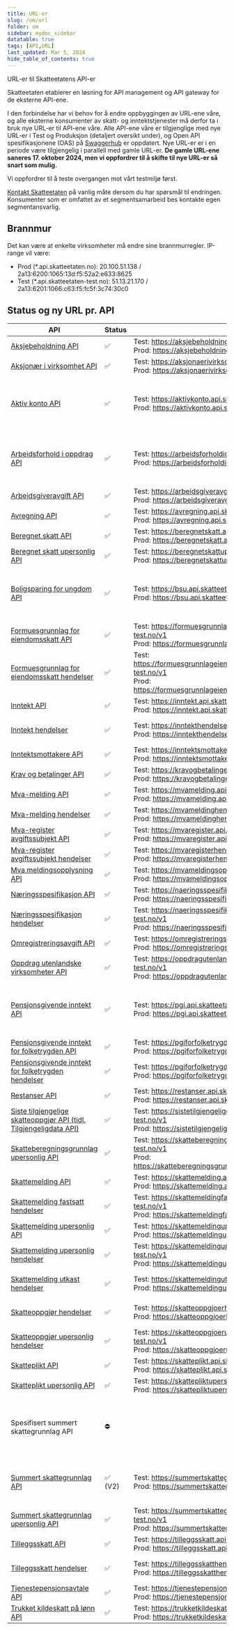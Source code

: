 ```yaml
---
title: URL-er
slug: /om/url
folder: om
sidebar: mydoc_sidebar
datatable: true
tags: [API,URL]
last_updated: Mar 5, 2024
hide_table_of_contents: true
---
```

<Summary>URL-er til Skatteetatens API-er</Summary>

Skatteetaten etablerer en løsning for API management og API gateway for de eksterne API-ene.

I den forbindelse har vi behov for å endre oppbyggingen av URL-ene våre, og alle eksterne konsumenter av skatt- og inntektstjenester må derfor ta i bruk nye URL-er til API-ene våre. Alle API-ene  våre er tilgjenglige med nye URL-er i Test og Produksjon (detaljert oversikt under), og Open API spesifikasjonene (OAS) på [Swaggerhub](https://app.swaggerhub.com/organizations/skatteetaten) er oppdatert. Nye URL-er er i en periode være tilgjengelig i parallell med gamle URL-er. **De gamle URL-ene saneres 17. oktober 2024, men vi oppfordrer til å skifte til nye URL-er så snart som mulig.**

Vi oppfordrer til å teste overgangen mot vårt testmiljø først.

[Kontakt Skatteetaten](https://www.skatteetaten.no/deling/kontakt/) på vanlig måte dersom du har spørsmål til endringen. Konsumenter som er omfattet av et segmentsamarbeid bes kontakte egen segmentansvarlig.

## Brannmur 

Det kan være at enkelte virksomheter må endre sine brannmurregler. IP-range vil være:
* Prod (*.api.skatteetaten.no): 20.100.51.138 / 2a13:6200:1065:13d:f5:52a2:e633:8625
* Test (*.api.skatteetaten-test.no): 51.13.21.170 / 2a13:6201:1066:c63:f5:fc5f:3c74:30c0


## Status og ny URL pr. API

| API |	Status | URL-er | Kommentar | 
| --- | ------ | ------ | --------- |
| [Aksjebeholdning API](https://app.swaggerhub.com/apis/skatteetaten/aksjebeholdning-api)	| :white_check_mark: | Test: https://aksjebeholdning.api.skatteetaten-test.no/v1 <br /> Prod: https://aksjebeholdning.api.skatteetaten.no/v1 | |
| [Aksjonær i virksomhet API](https://app.swaggerhub.com/apis/skatteetaten/aksjonaer-i-virksomhet-api)	| :white_check_mark: | Test: https://aksjonaerivirksomhet.api.skatteetaten-test.no/v1 <br /> Prod: https://aksjonaerivirksomhet.api.skatteetaten.no/v1 | |
| [Aktiv konto API](https://app.swaggerhub.com/apis/skatteetaten/aktiv-konto-api)	| :white_check_mark:| Test: https://aktivkonto.api.skatteetaten-test.no/v3 <br /> Prod: https://aktivkonto.api.skatteetaten.no/v3 | Rettighetspakke må nå oppgis ved kall, se [rettighetspakke](../api/aktivkonto.md) i API-dokumentasjonen |
| [Arbeidsforhold i oppdrag API](https://app.swaggerhub.com/apis/skatteetaten/arbeidsforhold-i-oppdrag-api)	| :white_check_mark: | Test: https://arbeidsforholdioppdrag.api.skatteetaten-test.no/v1 <br /> Prod: https://arbeidsforholdioppdrag.api.skatteetaten.no/v1 | Rettighetspakke må nå oppgis ved kall, se [rettighetspakke](../api/arbeidsforholdioppdrag.md) i API-dokumentasjonen |
| [Arbeidsgiveravgift API](https://app.swaggerhub.com/apis/skatteetaten/arbeidsgiveravgift-api)	| :white_check_mark: | Test: https://arbeidsgiveravgift.api.skatteetaten-test.no/v1 <br /> Prod: https://arbeidsgiveravgift.api.skatteetaten.no/v1 | |
| [Avregning API](https://app.swaggerhub.com/apis/skatteetaten/avregning-api)	| :white_check_mark: | Test: https://avregning.api.skatteetaten-test.no/v2 <br /> Prod: https://avregning.api.skatteetaten.no/v2 |  |
| [Beregnet skatt API](https://app.swaggerhub.com/apis/skatteetaten/beregnet-skatt-api)	| :white_check_mark: | Test: https://beregnetskatt.api.skatteetaten-test.no/v2 <br /> Prod: https://beregnetskatt.api.skatteetaten.no/v2 | Kun V2 |
| [Beregnet skatt upersonlig API](https://app.swaggerhub.com/apis/skatteetaten/beregnet-skatt-upersonlig-api)	| :white_check_mark: | Test: https://beregnetskattupersonlig.api.skatteetaten-test.no/v1 <br /> Prod: https://beregnetskattupersonlig.api.skatteetaten.no/v1 | |
| [Boligsparing for ungdom API](https://app.swaggerhub.com/apis/skatteetaten/boligsparing-for-ungdom-api)	| :white_check_mark: | Test: https://bsu.api.skatteetaten-test.no/v1 <br /> Prod: https://bsu.api.skatteetaten.no/v1 |  Rettighetspakke må nå oppgis ved kall, se [rettighetspakke](../api/bsu.md) i API-dokumentasjonen |
| [Formuesgrunnlag for eiendomsskatt API](https://app.swaggerhub.com/apis/skatteetaten/formuesgrunnlag-for-eiendomsskatt-api)	| :white_check_mark: | Test: https://formuesgrunnlageiendomsskatt.api.skatteetaten-test.no/v1 <br /> Prod: https://formuesgrunnlageiendomsskatt.api.skatteetaten.no/v1 | |
| [Formuesgrunnlag for eiendomsskatt hendelser](https://app.swaggerhub.com/apis/skatteetaten/formuesgrunnlag-for-endomsskatt-hendelser-api)	| :white_check_mark: | Test: https://formuesgrunnlageiendomsskatthendelser.api.skatteetaten-test.no/v1 <br /> Prod: https://formuesgrunnlageiendomsskatthendelser.api.skatteetaten.no/v1 | Etterfølgende skråstrek i URL er fjernet |
| [Inntekt API](https://app.swaggerhub.com/apis/skatteetaten/inntekt-api)	| :white_check_mark: | Test: https://inntekt.api.skatteetaten-test.no/v1 <br /> Prod: https://inntekt.api.skatteetaten.no/v1 | Endepunkt med oppgave saneres |
| [Inntekt hendelser](https://app.swaggerhub.com/apis/skatteetaten/inntekt-hendelser-api)	| :white_check_mark: | Test: https://inntekthendelser.api.skatteetaten-test.no/v1 <br /> Prod: https://inntekthendelser.api.skatteetaten.no/v1 | Etterfølgende skråstrek i URL er fjernet |
| [Inntektsmottakere API](https://app.swaggerhub.com/apis/skatteetaten/inntektsmottakere-api)	| :white_check_mark: | Test: https://inntektsmottakere.api.skatteetaten-test.no/v1 <br /> Prod: https://inntektsmottakere.api.skatteetaten.no/v1 | |
| [Krav og betalinger API](https://app.swaggerhub.com/apis/skatteetaten/krav-og-betalinger-api) | :white_check_mark: | Test: https://kravogbetalinger.api.skatteetaten-test.no/v1 <br /> Prod: https://kravogbetalinger.api.skatteetaten.no/v1 | |
| [Mva-melding API](https://app.swaggerhub.com/apis/skatteetaten/mva-melding-api)	| :white_check_mark: | Test: https://mvamelding.api.skatteetaten-test.no/v1 <br /> Prod: https://mvamelding.api.skatteetaten.no/v1 | |
| [Mva-melding hendelser](https://app.swaggerhub.com/apis/skatteetaten/mva-melding-hendelser-api)	| :white_check_mark: | Test: https://mvameldinghendelser.api.skatteetaten-test.no/v1 <br /> Prod: https://mvameldinghendelser.api.skatteetaten.no/v1 | |
| [Mva-register avgiftssubjekt API](https://app.swaggerhub.com/apis/skatteetaten/mva-register-avgiftssubjekter-med-skattemeldingsplikt-api)	| :white_check_mark: | Test: https://mvaregister.api.skatteetaten-test.no/v1 <br /> Prod: https://mvaregister.api.skatteetaten.no/v1 | |
| [Mva-register avgiftssubjekt hendelser](https://app.swaggerhub.com/apis/skatteetaten/mva-register-avgiftssubjekter-hendelser-api)	| :white_check_mark: | Test: https://mvaregisterhendelser.api.skatteetaten-test.no/v1 <br /> Prod: https://mvaregisterhendelser.api.skatteetaten.no/v1 | |
| [Mva meldingsopplysning API](https://app.swaggerhub.com/apis/skatteetaten/mva-meldingsopplysning-api) | :white_check_mark: | Test: https://mvameldingsopplysning.api.skatteetaten-test.no/v1 <br /> Prod: https://mvameldingsopplysning.api.skatteetaten.no/v1 | |
| [Næringsspesifikasjon API](https://app.swaggerhub.com/apis/skatteetaten/naeringsspesifikasjon-api)	| :white_check_mark: | Test: https://naeringsspesifikasjon.api.skatteetaten-test.no/v3 <br /> Prod: https://naeringsspesifikasjon.api.skatteetaten.no/v3 | |
| [Næringsspesifikasjon hendelser](https://app.swaggerhub.com/apis/skatteetaten/naeringsspesifikasjon-hendelser-api)	| :white_check_mark: | Test: https://naeringsspesifikasjonhendelser.api.skatteetaten-test.no/v1 <br /> Prod: https://naeringsspesifikasjonhendelser.api.skatteetaten.no/v1 | Etterfølgende skråstrek i URL er fjernet |
| [Omregistreringsavgift API](https://app.swaggerhub.com/apis/skatteetaten/omregistreringsavgift-api)	| :white_check_mark: | Test: https://omregistreringsavgift.api.skatteetaten-test.no/v1 <br /> Prod: https://omregistreringsavgift.api.skatteetaten.no/v1 |  |
| [Oppdrag utenlandske virksomheter API](https://app.swaggerhub.com/apis/skatteetaten/oppdrag-utenlandske-virksomheter-api)	| :white_check_mark: | Test: https://oppdragutenlandskevirksomheter.api.skatteetaten-test.no/v1 <br /> Prod: https://oppdragutenlandskevirksomheter.api.skatteetaten.no/v1 | |
| [Pensjonsgivende inntekt API](https://app.swaggerhub.com/apis/skatteetaten/pensjonsgivendeinntekt-api)	| :white_check_mark: | Test: https://pgi.api.skatteetaten-test.no/v1 <br /> Prod: https://pgi.api.skatteetaten.no/v1 | Rettighetspakke må nå oppgis ved kall, se [rettighetspakke](../api/pgi.md) i API-dokumentasjonen|
| [Pensjonsgivende inntekt for folketrygden API](https://app.swaggerhub.com/apis/skatteetaten/pensjonsgivendeinntekt-for-folketrygden-api)| :white_check_mark: | Test: https://pgiforfolketrygden.api.skatteetaten-test.no/v1 <br /> Prod: https://pgiforfolketrygden.api.skatteetaten.no/v1 | |
| [Pensjonsgivende inntekt for folketrygden hendelser](https://app.swaggerhub.com/apis/skatteetaten/pensjonsgivende-inntekt-for-folketrygden-hendelser-api)	| :white_check_mark: | Test: https://pgiforfolketrygdenhendelser.api.skatteetaten-test.no/v1 <br /> Prod: https://pgiforfolketrygdenhendelser.api.skatteetaten.no/v1 | Etterfølgende skråstrek i URL er fjernet |
| [Restanser API](https://app.swaggerhub.com/apis/skatteetaten/restanser-api)	| :white_check_mark: | Test: https://restanser.api.skatteetaten-test.no/v2	<br /> Prod: https://restanser.api.skatteetaten.no/v2 | |
| [Siste tilgjengelige skatteoppgjør API (tidl. Tilgjengeligdata API)](https://app.swaggerhub.com/apis/skatteetaten/siste-tilgjengelige-skatteoppgjoer)	| :white_check_mark: | Test: https://sistetilgjengeligeskatteoppgjoer.api.skatteetaten-test.no/v1 <br /> Prod: https://sistetilgjengeligeskatteoppgjoer.api.skatteetaten.no/v1 | Endepunkt med ressurs saneres |
| [Skatteberegningsgrunnlag upersonlig API](https://app.swaggerhub.com/apis/skatteetaten/skatteberegningsgrunnlag-upersonlig-api)	| :white_check_mark: | Test: https://skatteberegningsgrunnlagupersonlig.api.skatteetaten-test.no/v1 <br /> Prod: https://skatteberegningsgrunnlagupersonlig.api.skatteetaten.no/v1 | |
| [Skattemelding API](https://app.swaggerhub.com/apis/skatteetaten/skattemelding-api) | :white_check_mark: |	Test: https://skattemelding.api.skatteetaten-test.no/v4 <br /> Prod: https://skattemelding.api.skatteetaten.no/v4 | |
| [Skattemelding fastsatt hendelser](https://app.swaggerhub.com/apis/skatteetaten/skattemelding-fastsatt-hendelser-api)	| :white_check_mark: | Test: https://skattemeldingfastsatthendelser.api.skatteetaten-test.no/v1 <br /> Prod:	https://skattemeldingfastsatthendelser.api.skatteetaten.no/v1 | Etterfølgende skråstrek i URL er fjernet |
| [Skattemelding upersonlig API](https://app.swaggerhub.com/apis/skatteetaten/skattemelding-upersonlig-api) | :white_check_mark:	| Test: https://skattemeldingupersonlig.api.skatteetaten-test.no/v2 <br /> Prod: https://skattemeldingupersonlig.api.skatteetaten.no/v2 | |
| [Skattemelding upersonlig hendelser](https://app.swaggerhub.com/apis/skatteetaten/skattemelding-upersonlig-hendelser-api)	| :white_check_mark: | Test: https://skattemeldingupersonlighendelser.api.skatteetaten-test.no/v1 <br /> Prod: https://skattemeldingupersonlighendelser.api.skatteetaten.no/v1 | Etterfølgende skråstrek i URL er fjernet |
| [Skattemelding utkast hendelser](https://app.swaggerhub.com/apis/skatteetaten/skattemelding-utkast-hendelser-api)	| :white_check_mark: | Test: https://skattemeldingutkasthendelser.api.skatteetaten-test.no/v1 <br /> Prod: https://skattemeldingutkasthendelser.api.skatteetaten.no/v1 | Etterfølgende skråstrek i URL er fjernet |
| [Skatteoppgjør hendelser](https://app.swaggerhub.com/apis/skatteetaten/skatteoppgjor-hendelser-api)	| :white_check_mark: | Test: https://skatteoppgjoerhendelser.api.skatteetaten-test.no/v1 <br /> Prod: https://skatteoppgjoerhendelser.api.skatteetaten.no/v1 | Etterfølgende skråstrek i URL er fjernet |
| [Skatteoppgjør upersonlig hendelser](https://app.swaggerhub.com/apis/skatteetaten/skatteoppgjor-upersonlig-hendelser-api)	| :white_check_mark: | Test: https://skatteoppgjoerupersonlighendelser.api.skatteetaten-test.no/v1 <br /> Prod: https://skatteoppgjoerupersonlighendelser.api.skatteetaten.no/v1 | Etterfølgende skråstrek i URL er fjernet |
| [Skatteplikt API](https://app.swaggerhub.com/apis/skatteetaten/skatteplikt-api)	| :white_check_mark: | Test: https://skatteplikt.api.skatteetaten-test.no/v2 <br /> Prod: https://skatteplikt.api.skatteetaten.no/v2 | |
| [Skatteplikt upersonlig API](https://app.swaggerhub.com/apis/skatteetaten/skatteplikt-upersonlig-api)	| :white_check_mark: | Test: https://skattepliktupersonlig.api.skatteetaten-test.no/v1 <br /> Prod: https://skattepliktupersonlig.api.skatteetaten.no/v1 | |
| Spesifisert summert skattegrunnlag API	| :no_entry: |  | API-et vil ikke få ny URL, men vil saneres 17. oktober. Erstattes av Summert skattegrunnlag API V2. |
| [Summert skattegrunnlag API](https://app.swaggerhub.com/apis/skatteetaten/summert-skattegrunnlag-api)	| :white_check_mark: (V2) | Test: https://summertskattegrunnlag.api.skatteetaten-test.no/v2 <br /> Prod: https://summertskattegrunnlag.api.skatteetaten.no/v2| Endepunkt uten stadie saneres. V1 får ikke ny URL, men vil etter hvert saneres. |
| [Summert skattegrunnlag upersonlig API](https://app.swaggerhub.com/apis/skatteetaten/summert-skattegrunnlag-upersonlig-api)	| :white_check_mark: | Test: https://summertskattegrunnlagupersonlig.api.skatteetaten-test.no/v1 <br /> Prod: https://summertskattegrunnlagupersonlig.api.skatteetaten.no/v1 | |
| [Tilleggsskatt API](https://app.swaggerhub.com/apis/skatteetaten/tilleggsskatt-api)	| :white_check_mark: | Test: https://tilleggsskatt.api.skatteetaten-test.no/v1 <br /> Prod: https://tilleggsskatt.api.skatteetaten.no/v1 | |
| [Tilleggsskatt hendelser](https://app.swaggerhub.com/apis/skatteetaten/tilleggsskatt-hendelser-api)	| :white_check_mark: | Test: https://tilleggsskatthendelser.api.skatteetaten-test.no/v1 <br /> Prod: https://tilleggsskatthendelser.api.skatteetaten.no/v1 | Etterfølgende skråstrek i URL er fjernet |
| [Tjenestepensjonsavtale API](https://app.swaggerhub.com/apis/skatteetaten/tjenestepensjonsavtale-api)	| :white_check_mark: | Test: https://tjenestepensjonsavtale.api.skatteetaten-test.no/v1 <br /> Prod: https://tjenestepensjonsavtale.api.skatteetaten.no/v1 | |
| [Trukket kildeskatt på lønn API](https://app.swaggerhub.com/apis/skatteetaten/trukketkildeskattpaaloenn-api)	| :white_check_mark: | Test: https://trukketkildeskattpaaloenn.api.skatteetaten-test.no/v1	<br /> Prod: https://trukketkildeskattpaaloenn.api.skatteetaten.no/v1 | |
